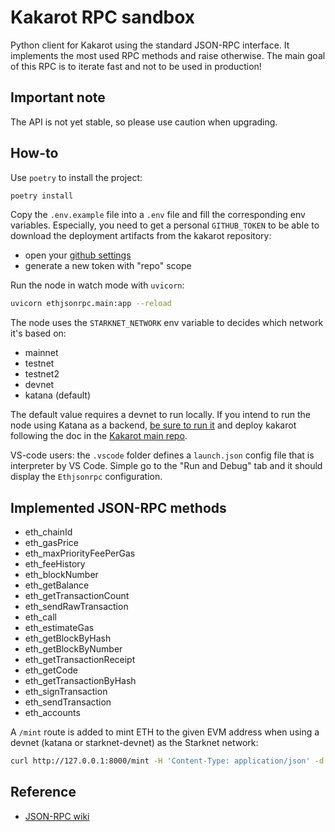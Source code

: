# Kakarot RPC sandbox

Python client for Kakarot using the standard JSON-RPC interface. It implements
the most used RPC methods and raise otherwise. The main goal of this RPC is to
iterate fast and not to be used in production!

## Important note

The API is not yet stable, so please use caution when upgrading.

## How-to

Use `poetry` to install the project:

```bash
poetry install
```

Copy the `.env.example` file into a `.env` file and fill the corresponding env
variables. Especially, you need to get a personal `GITHUB_TOKEN` to be able to
download the deployment artifacts from the kakarot repository:

- open your [github settings](https://github.com/settings/tokens)
- generate a new token with "repo" scope

Run the node in watch mode with `uvicorn`:

```bash
uvicorn ethjsonrpc.main:app --reload
```

The node uses the `STARKNET_NETWORK` env variable to decides which network it's
based on:

- mainnet
- testnet
- testnet2
- devnet
- katana (default)

The default value requires a devnet to run locally. If you intend to run the
node using Katana as a backend,
[be sure to run it](https://book.dojoengine.org/framework/katana/overview.html)
and deploy kakarot following the doc in the
[Kakarot main repo](https://github.com/kkrt-labs/kakarot/blob/main/README.md#deploy).

VS-code users: the `.vscode` folder defines a `launch.json` config file that is
interpreter by VS Code. Simple go to the "Run and Debug" tab and it should
display the `Ethjsonrpc` configuration.

## Implemented JSON-RPC methods

- eth_chainId
- eth_gasPrice
- eth_maxPriorityFeePerGas
- eth_feeHistory
- eth_blockNumber
- eth_getBalance
- eth_getTransactionCount
- eth_sendRawTransaction
- eth_call
- eth_estimateGas
- eth_getBlockByHash
- eth_getBlockByNumber
- eth_getTransactionReceipt
- eth_getCode
- eth_getTransactionByHash
- eth_signTransaction
- eth_sendTransaction
- eth_accounts

A `/mint` route is added to mint ETH to the given EVM address when using a
devnet (katana or starknet-devnet) as the Starknet network:

```bash
curl http://127.0.0.1:8000/mint -H 'Content-Type: application/json' -d '{"address": "0xc0ffee", "amount": 1234}'
```

## Reference

- [JSON-RPC wiki](https://github.com/ethereum/wiki/wiki/JSON-RPC)

